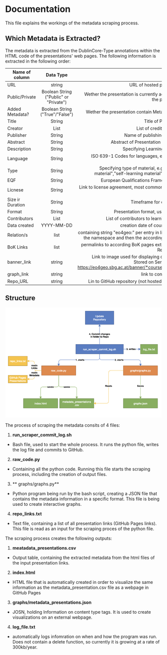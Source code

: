 # Documentation  
This file explains the workings of the metadata scraping process.

## Which Metadata is Extracted?
The metadata is extracted from the DublinCore-Type annotations within the HTML code of the presentations' web pages. The following information is extracted in the following order:  

| Name of column        | Data Type           | Info  |
| ------------- |:-------------:| -----:|
| URL      | string | URL of hosted presentation |
| Public/Private  | Boolean String ("Public" or "Private")      |   Wether the presentation is currently accesible for the public or not |
| Added Metadata? | Boolean String ("True"/"False")      |   Wether the presentation contain Metadata or not |
|Title|String|Title of Presentation|
|Creator|List|List of credited creators|
|Publisher|String|Name of publishing institution|
|Abstract|String|Abstract of Presentation - Summary|
|Description|String|Specifying Learning outcomes|
|Language|String|ISO 639-1 Codes for languages, e.g. "EN" for english|
|Type|String|Specifying type of material, e.g. "teaching material","self-learning material", "webinar"|
|EQF|String|European Qualifications Framework code|
|Licnese|String|Link to license agreement, most commonly CC-BY-SA|
|Size ir Duration|String|Timeframe for coursework|
|Format|String|Presentation format, usually "html"|
|Contributors|List|List of contributors to learning material|
|Data created|YYYY-MM-DD|creation date of course material|
|Relation/s|list|containing string "eo4geo:" per entry in list to define the namespace and then the according BoK Code|
|BoK Links|list|permalinks to according BoK pages extracted from Relation/s tag|
|banner_link|string|Link to image used for displaying course tiles. Stored on Server, format: https://eo4geo.sbg.ac.at/banner/*course_title*/.png|
|graph_link|string|link to concept charts|
|Repo_URL|string|Lin to GitHub repository (not hosted pages link)|

## Structure  

![Structure Image](https://raw.githubusercontent.com/eo4geocourses/metadata_scraper/master/documentation/scraper_schema.png)

The process of scraping the metadata consits of 4 files:
1. **run_scraper_commit_log.sh**
  * Bash file, used to start the whole process. It runs the python file, writes the log file and commits to GitHub.
2. **raw_code.py**
  * Containing all the python code. Running this file starts the scraping process, including the creation of output files.
3. ** graphs/graphs.py**
  * Python program being run by the bash script, creating a JSON file that contains the metadata information in a specific format. This file is being used to create interactive graphs.
4. **repo_links.txt**
  * Text file, containing a list of all presentation links (GitHub Pages links). This file is read as an input for the scraping proces of the python file.
  
The scraping process creates the following outputs:
1. **meatadata_presentations.csv**
  * Output table, containing the extracted metadata from the html files of the input presentation links.
2. **index.html**
  * HTML file that is automatically created in order to visualize the same information as the metadata_presentation.csv file as a webpage in GitHub Pages
3. **graphs/metadata_presentations.json**
  * JOSN, holding Information on content type tags. It is used to create visualizations on an external webpage.
4. **log_file.txt**
  * automatically logs infomration on when and how the program was run. Does not contain a delete function, so currently it is growing at a rate of 300kb/year.
